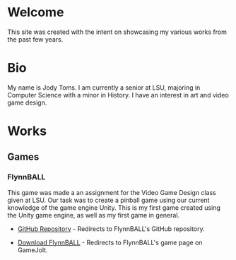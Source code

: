 # Welcome

This site was created with the intent on showcasing my various works from the past few years.

# Bio

My name is Jody Toms. I am currently a senior at LSU, majoring in Computer Science with a minor in History. I have an interest in art and video game design.


# Works

## Games

### FlynnBALL

This game was made a an assignment for the Video Game Design class given at LSU. Our task was to create a pinball game using our current knowledge of the game engine Unity. This is my first game created using the Unity game engine, as well as my first game in general.

* [GitHub Repository](https://github.com/jodt88/FlynnBALL) - Redirects to FlynnBALL's GitHub repository.

* [Download FlynnBALL](https://gamejolt.com/games/flynnball/233085) - Redirects to FlynnBALL's game page on GameJolt.



